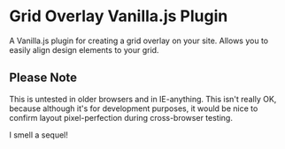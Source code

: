 Grid Overlay Vanilla.js Plugin
==========================

A Vanilla.js plugin for creating a grid overlay on your site. Allows you to easily align design elements to your grid.

Please Note
-----------

This is untested in older browsers and in IE-anything. This isn't really OK, because although it's for development purposes, it would be nice to confirm layout pixel-perfection during cross-browser testing. 

I smell a sequel!
